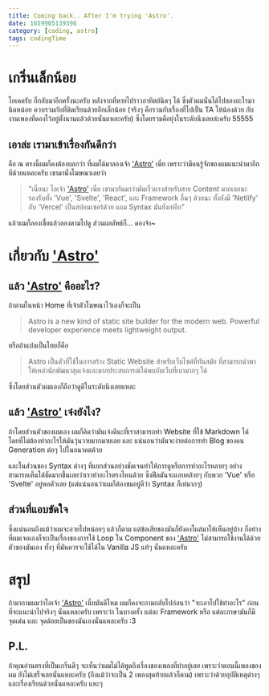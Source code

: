 ```yaml
---
title: Coming back.. After I'm trying 'Astro'.
date: 1659905139396
category: [coding, astro]
tags: codingTime
---
```


# เกริ่นเล็กน้อย 
  โอเคครับ ก็กลับมาอีกครั้งนะครับ หลังจากที่หายไปราวอาทิตย์นิดๆ ได้ ซึ่งตัวผมนั่นได้ไปลองอะไรมานิดหน่อย ควบรวมกับที่ติดเรียนด้วยอีกเล็กน้อย (จริงๆ คือรวมกับเรื่องที่ไปเป็น TA ให้น้องด้วย กับงานเพลงที่ดองไว้อยู่ตั้งนานแล้วด้วยนั่นแหละครับ) ซึ่งโดยรวมคือยุ่งในระดับนึงเลยล่ะครับ 55555

## เอาล่ะ เรามาเข้าเรื่องกันดีกว่า 
  คือ ณ ตรงนี้ผมก็คงต้องบอกว่า ที่ผมได้มาลองเจ้า ['Astro'](https://astro.build/) เนี่ย เพราะว่ามีคนรู้จักของผมแนะนำมาอีกทีด้วยแหละครับ เขามานั่งโฆษณาเลยว่า 


  > "เนี่ยนะ ไอเจ้า ['Astro'](https://astro.build/) เนี่ย เขามากันมาว่ามันเร็วแรงสำหรับสาย Content มากเลยนะ รองรับทั้ง 'Vue', 'Svelte', 'React', และ Framework อื่นๆ ด้วยนะ ทั้งยังมี 'Netlify' กับ 'Vercel' เป็นสปอนเซอร์ด้วย แถม Syntax มันยังเท่อีก"

  แล้วผมก็ลองเชื่อแล้วลองตามไปดู ส่วนผลลัพธ์ก็... ดองจ้า~

# เกี่ยวกับ ['Astro'](https://astro.build/)
## แล้ว ['Astro'](https://astro.build/) คืออะไร?
  ถ้าตามในหน้า Home ที่เจ้าตัวโฆษณาไว้เองก็จะเป็น

  > Astro is a new kind of static site builder for the modern web. Powerful developer experience meets lightweight output.

  หรือถ้าแปลเป็นไทยก็คือ

  > Astro เป็นตัวที่ใช้ในการสร้าง Static Website สำหรับเว็บไซต์ที่ทันสมัย ที่สามารถนำพาให้เหล่านักพัฒนาสุดเจ๋งและมากประสบการณ์ได้พบกับเว็บที่เบามากๆ ได้

  ซึ่งโดยส่วนตัวผมเองก็ถือว่าดูดีในระดับนึงเลยแหละ

## แล้ว ['Astro'](https://astro.build/) เจ๋งยังไง?
ถ้าโดยส่วนตัวของผมเอง ผมก็คิดว่ามันเจ๋งดีนะที่เราสามารถทำ Website ที่ใข้ Markdown ได้โดยที่ไม่ต้องทำอะไรให้มันวุ่นวายมากมายเลย และ แน่นอนว่ามันจะง่ายต่อการทำ Blog ของคน Generation ต่อๆ ไปในอนาคตด้วย

และในส่วนของ Syntax ต่างๆ ที่แยกส่วนอย่างชัดเจนทำให้การดูหรือการทำอะไรหลายๆ อย่าง สามารถเห็นได้ชัดมากขึ้นเลยว่าเราทำอะไรตรงไหนด้วย ซึ่งฟีลมันจะแอบคล้ายๆ กับพวก 'Vue' หรือ 'Svelte' อยู่พอตัวเลย (แต่แน่นอนว่าผมก็ต้องชมอยู่ดีว่า Syntax ก็เท่มากๆ)

## ส่วนที่แอบขัดใจ
ซึ่งแน่นอนถึงแม้ว่าผมจะอวยไปหน่อยๆ แล้วก็ตาม แต่ข้อเสียของมันก็ยังคงโผล่มาให้เห็นอยู่บ้าง ก็อย่างที่ผมเจอเองก็จะเป็นเรื่องของการใช้ Loop ใน Component ของ ['Astro'](https://astro.build/) ไม่สามารถใช้งานได้ด้วยตัวของมันเอง ทั้งๆ ที่มันควรจะใช้ได้ใน Vanilla JS แท้ๆ นั่นแหละครับ

# สรุป
ถ้ามาถามผมว่าไอเจ้า ['Astro'](https://astro.build/) เนี่ยมันดีไหม
ผมก็คงจะถามกลับไปก่อนว่า "จะเอาไปใช้ทำอะไร" ก่อนที่จะแนะนำไปจริงๆ นั่นแหละครับ เพราะว่า ในบางครั้ง แต่ละ Framework หรือ แต่ละภาษามันก็มีจุดเด่น และ จุดด้อยเป็นของมันเองนั่นแหละครับ :3

## P.L.
ถ้าคุณอ่านตรงที่เป็นเกริ่นดีๆ จะเห็นว่าผมไม่ได้พูดถึงเรื่องของเพลงที่ทำอยู่เลย เพราะว่าตอนนี้เพลงของผม ยังไม่เสร็จเลยนั่นแหละครับ (ถึงแม้ว่าจะเป็น 2 เพลงสุดท้ายแล้วก็ตาม) เพราะว่าด้วยอุบัติเหตุต่างๆ และเรื่องเรียนด้วยนั่นแหละครับ แหะๆ
